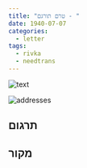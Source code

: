```yaml
---
title: "טרם תורגם - "
date: 1940-07-07
categories:
  - letter
tags:
  - rivka
  - needtrans
---
```


![text](/pupko-papers/assets/images/1940-07-07-content.jpg)

![addresses](/pupko-papers/assets/images/1940-07-07-addresses.jpg)

## תרגום


## מקור
